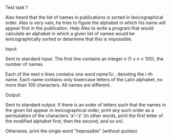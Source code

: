 Test task 1

Alex heard that the list of names in publications is sorted in lexicographical order. Alex is very vain, he tries to figure the alphabet in which his name will appear first in the publication. Help Alex to write a program that would calculate an alphabet in which a given list of names would be lexicographically sorted or determine that this is impossible.

Input:

Sent to standard input. The first line contains an integer n (1 ≤ n ≤ 100), the number of names.

Each of the next n lines contains one word name%i , denoting the i-th name. Each name contains only lowercase letters of the Latin alphabet, no more than 100 characters. All names are different.

Output:

Sent to standard output.
If there is an order of letters such that the names in the given list appear in lexicographical order, print any such order as a permutation of the characters 'a'–'z' (in other words, print the first letter of the modified alphabet first, then the second, and so on) .

Otherwise, print the single word "Impossible" (without quotes).
